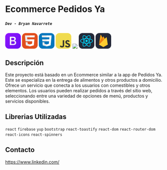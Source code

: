 # Ecommerce Pedidos Ya

##### `Dev - Bryan Navarrete`

<div>
  <img src = https://raw.githubusercontent.com/tandpfun/skill-icons/65dea6c4eaca7da319e552c09f4cf5a9a8dab2c8/icons/Bootstrap.svg width="50" />
 <img src = https://raw.githubusercontent.com/tandpfun/skill-icons/65dea6c4eaca7da319e552c09f4cf5a9a8dab2c8/icons/HTML.svg width="50" /> 
 <img src = https://raw.githubusercontent.com/tandpfun/skill-icons/65dea6c4eaca7da319e552c09f4cf5a9a8dab2c8/icons/CSS.svg width="50" />
 <img src = https://raw.githubusercontent.com/tandpfun/skill-icons/65dea6c4eaca7da319e552c09f4cf5a9a8dab2c8/icons/JavaScript.svg width="50" />
 <img src = https://raw.githubusercontent.com/tandpfun/skill-icons/65dea6c4eaca7da319e552c09f4cf5a9a8dab2c8/icons/Npm-Dark.svg width="50" />
 <img src = https://raw.githubusercontent.com/tandpfun/skill-icons/65dea6c4eaca7da319e552c09f4cf5a9a8dab2c8/icons/React-Dark.svg width="50" />
 <img src = https://raw.githubusercontent.com/tandpfun/skill-icons/65dea6c4eaca7da319e552c09f4cf5a9a8dab2c8/icons/Firebase-Dark.svg width="50" />
</div>

## Descripción
Este proyecto está basado en un Ecommerce similar a la app de Pedidos Ya. Este se especializa en la entrega de alimentos y otros productos a domicilio. Ofrece un servicio que conecta a los usuarios con comestibles y otros elementos. Los usuarios pueden realizar pedidos a través del sitio web, seleccionando entre una variedad de opciones de menú, productos y servicios disponibles.

## Librerias Utilizadas

`react` `firebase` `yup` `bootstrap` `react-toastify` `react-dom` `react-router-dom` `react-icons` `react-spinners`

## Contacto
https://www.linkedin.com/